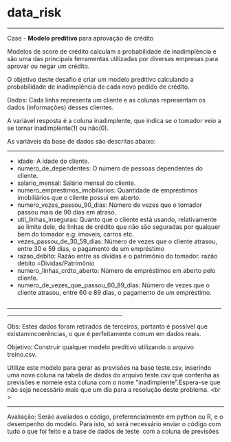 # data_risk
________________________________________________________________________________________________________________________
Case - <strong> Modelo preditivo </strong> para aprovação de crédito 

Modelos de score de crédito calculam a probabilidade de inadimplência e são uma das principais ferramentas utilizadas por diversas empresas para aprovar ou negar um crédito. 

O objetivo deste desafio é criar um modelo preditivo calculando a probabilidade de inadimplência de cada novo pedido de crédito.

Dados: Cada linha representa um cliente e as colunas representam os dados (informações) desses clientes. 

A variável resposta é a coluna inadimplente, que indica se o tomador veio a se tornar inadimplente(1) ou não(0).

As variáveis da base de dados são descritas abaixo:
________________________________________________________________________________________________________________________
<ul>
<li>idade: A idade do cliente.</li>
<li>numero_de_dependentes: O número de pessoas dependentes do cliente.</li>
<li>salario_mensal: Salário mensal do cliente.</li>
<li>numero_emprestimos_imobiliarios: Quantidade de empréstimos imobiliários que o cliente possui em aberto.</li>
<li>numero_vezes_passou_90_dias: Número de vezes que o tomador passou mais de 90 dias em atraso.</li>
<li>util_linhas_inseguras: Quanto que o cliente está usando, relativamente ao limite dele, de linhas de crédito que não são seguradas por qualquer bem do tomador e.g: imoveis, carros etc.</li>
<li>vezes_passou_de_30_59_dias: Número de vezes que o cliente atrasou, entre 30 e 59 dias, o pagamento de um empréstimo</li>
<li>razao_debito: Razão entre as dívidas e o patrimônio do tomador. razão débito =Dividas/Patrimônio</li>
<li>numero_linhas_crdto_aberto: Número de empréstimos em aberto pelo cliente.</li>
<li>numero_de_vezes_que_passou_60_89_dias: Número de vezes que o cliente atrasou, entre 60 e 89 dias, o pagamento de um empréstimo. </li>
</ul>
________________________________________________________________________________________________________________________

Obs: Estes dados foram retirados de terceiros, portanto é possível que existamincoerências, o que é perfeitamente comum em dados reais.

Objetivo: Construir qualquer modelo preditivo utilizando o arquivo treino.csv.

Utilize este modelo para gerar as previsões na base teste.csv, inserindo uma nova coluna na tabela de dados do arquivo teste.csv que contenha as previsões e nomeie esta coluna com o nome "inadimplente".Espera-se que não seja necessário mais que um dia para a resolução deste problema. <br \>

________________________________________________________________________________________________________________________
Avaliação: Serão avaliados o código, preferencialmente em python ou R, e o desempenho do modelo. Para isto, só será necessário enviar o código com ​ tudo​ o que foi feito e a base de dados de teste ​ com a coluna de previsões
